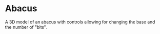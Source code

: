 # Abacus

A 3D model of an abacus with controls allowing for changing the base and the number of "bits".

